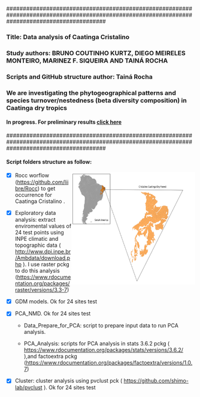 ##############################################################################################################################################
### Title: Data analysis of Caatinga Cristalino
### Study authors: BRUNO COUTINHO KURTZ,  DIEGO MEIRELES MONTEIRO, MARINEZ F. SIQUEIRA AND TAINÁ ROCHA
### Scripts and GitHub structure author: Tainá Rocha 
### We are investigating the phytogeographical patterns and species turnover/nestedness (beta diversity composition) in Caatinga dry tropics
#### In progress. For preliminary results [click here](https://tai-rocha.github.io/Caatinga_Dry_Forest.github.io/)
##############################################################################################################################################

#### Script folders structure as follow:
<img align="right" width="330" height="300" src="https://github.com/Tai-Rocha/Caatinga_Dry_Forest/raw/master/docs/Figs./Map_Cristalino_Caatinga.png"> 

- [x] Rocc worflow (https://github.com/liibre/Rocc) to get occurrence for Caatinga Cristalino .


- [x]  Exploratory data analysis: extract enviromental values of 24 test points using INPE climatic and topographic data ( http://www.dpi.inpe.br/Ambdata/download.php ). I      use raster pckg to do this analysis       (https://www.rdocumentation.org/packages/raster/versions/3.3-7)

- [x]  GDM models. Ok for 24 sites test


- [x]  PCA_NMD. Ok for 24 sites test


    - Data_Prepare_for_PCA: script to prepare input data to run PCA analysis.
    
    - PCA_Analysis: scripts for PCA analysis in stats 3.6.2 pckg ( https://www.rdocumentation.org/packages/stats/versions/3.6.2/ ),and factoextra pckg                     (https://www.rdocumentation.org/packages/factoextra/versions/1.0.7)
    
    
    
    
- [x]  Cluster:  cluster analysis using pvclust pck ( https://github.com/shimo-lab/pvclust ). Ok for 24 sites test

